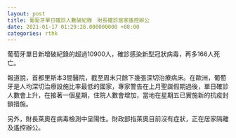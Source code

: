 ```yaml
---
layout: post
title: 葡萄牙單日確診人數破紀錄　財長確診居家遙控辦公
date: 2021-01-17 01:29:28.000000000 +08:00
categories: rthk
---
```


葡萄牙單日新增破紀錄的超過10900人，確診感染新型冠狀病毒，再多166人死亡。

報道說，首都里斯本3間醫院，截至周末只餘下幾張深切治療病床。在歐洲，葡萄牙是人均深切治療設施比率最低的國家，專家警告在上月聖誕假期過後，單日確診人數會上升，在接著一個星期，住院人數會增加，當地在星期五已實施新的抗疫封鎖措施。

另外，財長萊奧在病毒檢測中呈陽性。財政部指萊奧目前沒有症狀，正在居家隔離及遙控辦公。
